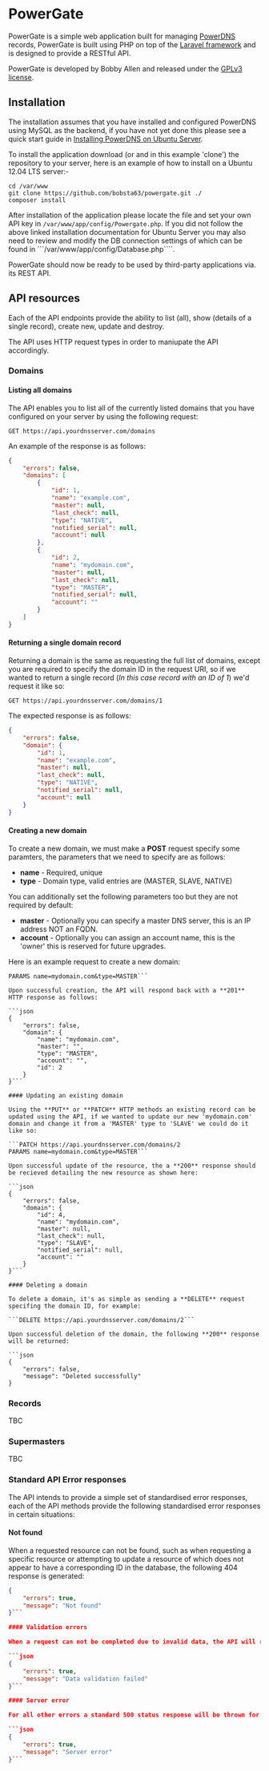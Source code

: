 PowerGate
=========

PowerGate is a simple web application built for managing [PowerDNS](https://www.powerdns.com/) records, PowerGate is built using PHP on top of the [Laravel framework](http://www.laravel.com) and is designed to provide a RESTful API.

PowerGate is developed by Bobby Allen and released under the [GPLv3 license](LICENSE.md).

Installation
------------

The installation assumes that you have installed and configured PowerDNS using MySQL as the backend, if you have not yet done this please see a quick start guide in [Installing PowerDNS on Ubuntu Server](INSTALL.md).

To install the application download (or and in this example 'clone') the repository to your server, here is an example of how to install on a Ubuntu 12.04 LTS server:-

```shell
cd /var/www
git clone https://github.com/bobsta63/powergate.git ./
composer install
```

After installation of the application please locate the file and set your own API key in ```/var/www/app/config/Powergate.php```. If you did not follow the above linked installation documentation for Ubuntu Server you may also need to review and modify the DB connection settings of which can be found in ```/var/www/app/config/Database.php````.

PowerGate should now be ready to be used by third-party applications via. its REST API.

API resources
-------------

Each of the API endpoints provide the ability to list (all), show (details of a single record), create new, update and destroy.

The API uses HTTP request types in order to maniupate the API accordingly.

### Domains

#### Listing all domains

The API enables you to list all of the currently listed domains that you have configured on your server by using the following request:

```GET https://api.yourdnsserver.com/domains```

An example of the response is as follows:

```json
{
    "errors": false,
    "domains": [
        {
            "id": 1,
            "name": "example.com",
            "master": null,
            "last_check": null,
            "type": "NATIVE",
            "notified_serial": null,
            "account": null
        },
        {
            "id": 2,
            "name": "mydomain.com",
            "master": null,
            "last_check": null,
            "type": "MASTER",
            "notified_serial": null,
            "account": ""
        }
    ]
}
```

#### Returning a single domain record

Returning a domain is the same as requesting the full list of domains, except you are required to specify the domain ID in the request URI, so if we wanted to return a single record (*In this case record with an ID of 1*) we'd request it like so:

```GET https://api.yourdnsserver.com/domains/1```

The expected response is as follows:

```json
{
    "errors": false,
    "domain": {
        "id": 1,
        "name": "example.com",
        "master": null,
        "last_check": null,
        "type": "NATIVE",
        "notified_serial": null,
        "account": null
    }
}
```

#### Creating a new domain

To create a new domain, we must make a **POST** request specify some paramters, the parameters that we need to specify are as follows:

* **name** - Required, unique
* **type** - Domain type, valid entries are (MASTER, SLAVE, NATIVE)

You can additionally set the following parameters too but they are not required by default:

* **master** - Optionally you can specify a master DNS server, this is an IP address NOT an FQDN.
* **account** - Optionally you can assign an account name, this is the 'owner' this is reserved for future upgrades.

Here is an example request to create a new domain:

```POST https://api.yourdnsserver.com/domains 
PARAMS name=mydomain.com&type=MASTER```

Upon successful creation, the API will respond back with a **201** HTTP response as follows:

```json
{
    "errors": false,
    "domain": {
        "name": "mydomain.com",
        "master": "",
        "type": "MASTER",
        "account": "",
        "id": 2
	}
}```

#### Updating an existing domain

Using the **PUT** or **PATCH** HTTP methods an existing record can be updated using the API, if we wanted to update our new 'mydomain.com' domain and change it from a 'MASTER' type to 'SLAVE' we could do it like so:

```PATCH https://api.yourdnsserver.com/domains/2 
PARAMS name=mydomain.com&type=MASTER```

Upon successful update of the resource, the a **200** response should be recieved detailing the new resource as shown here:

```json
{
    "errors": false,
    "domain": {
        "id": 4,
        "name": "mydomain.com",
        "master": null,
        "last_check": null,
        "type": "SLAVE",
        "notified_serial": null,
        "account": ""
    }
}```

#### Deleting a domain

To delete a domain, it's as simple as sending a **DELETE** request specifing the domain ID, for example:

```DELETE https://api.yourdnsserver.com/domains/2```

Upon successful deletion of the domain, the following **200** response will be returned:

```json
{
    "errors": false,
    "message": "Deleted successfully"
}
```

### Records

TBC

### Supermasters

TBC

### Standard API Error responses

The API intends to provide a simple set of standardised error responses, each of the API methods provide the following standardised error responses in certain situations:

#### Not found

When a requested resource can not be found, such as when requesting a specific resource or attempting to update a resource of which does not appear to have a corresponding ID in the database, the following 404 response is generated:

```json
{
    "errors": true,
    "message": "Not found"
}```

#### Validation errors

When a request can not be completed due to invalid data, the API will respond with a 400 status code (Bad request) and the following JSON data will be returned:

```json
{
    "errors": true,
    "message": "Data validation failed"
}```

#### Server error

For all other errors a standard 500 status response will be thrown for situatons where we did not track the issue to a particular event, in this situation the following response will be return:

```json
{
    "errors": true,
    "message": "Server error"
}```